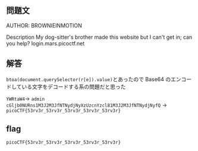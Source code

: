 ## 問題文

AUTHOR: BROWNIEINMOTION

Description
My dog-sitter's brother made this website but I can't get in; can you help?
login.mars.picoctf.net

## 解答

`btoa(document.querySelector(r[e]).value)`とあったので
Base64 のエンコードしている文字をデコードする系の問題だと思った

`YWRtaW4`→ `admin`
`cGljb0NURns1M3J2M3JfNTNydjNyXzUzcnYzcl81M3J2M3JfNTNydjNyfQ` → `picoCTF{53rv3r_53rv3r_53rv3r_53rv3r_53rv3r}`

## flag

`picoCTF{53rv3r_53rv3r_53rv3r_53rv3r_53rv3r}`
